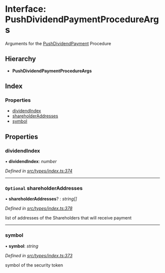 # Interface: PushDividendPaymentProcedureArgs

Arguments for the [PushDividendPayment](../enums/_types_index_.proceduretype.md#pushdividendpayment) Procedure

## Hierarchy

- **PushDividendPaymentProcedureArgs**

## Index

### Properties

- [dividendIndex](_types_index_.pushdividendpaymentprocedureargs.md#dividendindex)
- [shareholderAddresses](_types_index_.pushdividendpaymentprocedureargs.md#optional-shareholderaddresses)
- [symbol](_types_index_.pushdividendpaymentprocedureargs.md#symbol)

## Properties

### dividendIndex

• **dividendIndex**: _number_

_Defined in [src/types/index.ts:374](https://github.com/PolymathNetwork/polymath-sdk/blob/d80c6e9/src/types/index.ts#L374)_

---

### `Optional` shareholderAddresses

• **shareholderAddresses**? : _string[]_

_Defined in [src/types/index.ts:378](https://github.com/PolymathNetwork/polymath-sdk/blob/d80c6e9/src/types/index.ts#L378)_

list of addresses of the Shareholders that will receive payment

---

### symbol

• **symbol**: _string_

_Defined in [src/types/index.ts:373](https://github.com/PolymathNetwork/polymath-sdk/blob/d80c6e9/src/types/index.ts#L373)_

symbol of the security token
